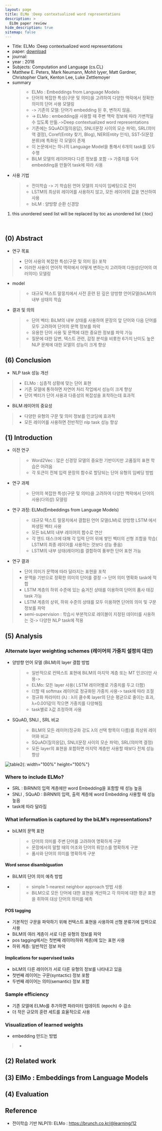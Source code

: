 ```yaml
---
layout: page
title: ELMo :Deep contextualized word representations 
description: >
  ELOm paper review
hide_description: true
sitemap: false
---
```



- Title: ELMo :Deep contextualized word representations 
- paper: [download]
- journal: 
- year : 2018
- Subjects:	Computation and Language (cs.CL) 
- Matthew E. Peters, Mark Neumann, Mohit Iyyer, Matt Gardner, Christopher Clark, Kenton Lee, Luke Zettlemoyer
- summary
  > - ELMo : Embeddings from Language Models
  > - 단어의 복잡한 특성(구문 및 의미)을  고려하여 다양한 맥락에서 정확한 의미의 단어 사용 모델링
  > - -> 기존의 모델: 단어가 embedding 된 후, 변하지 않음.
  > - -> ELMo : embedding을 사용할 때 주변 맥락 정보에 따라 가변적일 수 있도록 만듦.->Deep contextualized word representations 
  > - 기존에는  SQuAD(질의응답), SNLI(문장 사이의 모순 파악), SRL(의미역 결정), Coref(Entity 찾기, Blog), NER(Entity 인식), SST-5(문장 분류)에 특화된 각 모델이 존재
  > - 이 논문에서는 하나의 Language Model을 통해서 6개의 task를 모두 수행
  > - BiLM 모델의 레이어마다 다른 정보를 포함 -> 가중치를 두어 embedding을 만들어 task에 따라 사용 
- 사용 기법
  > - 전이학습 -> 기 학습된 언어 모델의 지식이 임베팅으로 전이
  > - LSTM의 최상위 레이어를 사용하지 않고, 모든 레이어의 값을 연산하여 사용
  > - biLM : 양방향 순환 신경망
  
[download]: https://arxiv.org/abs/1802.05365



1. this unordered seed list will be replaced by toc as unordered list
{:toc}
<br>

## (0) Abstract
- 연구 목표 
> - 단어 사용의 복잡한 특성(구문 및 의미 등) 포착
> - 이러한 사용이 언어적 맥락에서 어떻게 변하는지 고려하여 다원성(단어의 여러의미) 모델링

- model
  > - 대규모 텍스트 말뭉치에서 사전 훈련 된 깊은 양방향 언어모델(biLM)의 내부 상태의 학습 

- 결과 및 의의
  > - 단어 벡터:  BiLM의 내부 상태를 사용하여 문장의 앞 단어와 다음 단어를 모두 고려하여 단어의 문맥 정보를 파악
  > - 유용한 단어 사용 및 문맥에 대한 중요한 정보를 파악 가능
  > - 질문에 대한 답변, 텍스트 관련, 감정 분석을 비롯한 6가지 난이도 높은 NLP 문제에 대한 모델의 성능이 크게 향상

## (6) Conclusion
- NLP task 성능 개선
> - ELMo : 심층적 상황에 맞는 단어 표현
  > - 기존 모델에 통하하면 자연어 처리 작업에서 성능이 크게 향상
  > - 단어 벡터가 단어 사용과 다중성의 복잡성을 포착하는데 효과적 

- BiLM 레이어의 중요성
> - 다양한 유형의 구문 및 의미 정보를 인코딩에 효과적
> - 모든 레이어를 사용하면 전반적인 nlp task 성능 향상

## (1) Introduction
- 이전 연구
  > - Word2Vec : 많은 신경망 모델의 중요한 기반이지만 고품질의 표현 학습은 어려움
  > - 각 토큰이 전체 입력 문장의 함수로 할당되는 단어 유형의 임베딩 방법

- 연구 과제
  > - 단어의 복잡한 특성(구문 및 의미)을  고려하여 다양한 맥락에서 단어의 사용(다의성) 모델링

- 연구 과정: ELMo(Embeddings from Language Models) 
  > - 대규모 텍스트 말뭉치에서 결합된 언어 모델(LM)로 양방향 LSTM 에서 파생된 벡터 사용
  > - 모든 biLM의 내부 레이어의 함수로 연산
  > - 각 엔드 태스크에 대해 각 입력 단어 위에 쌓인 벡터의 선형 조합을 학습( LSTM의 최종 레이어를 사용하는 것보다 성능 좋음)
  > - LSTM의 내부 상태(레이어)를 결합하여  풍부한 단어 표현 가능
  
- 연구 결과
> - 단어 의미가 문맥에 따라 달라지는 표현을 포착
> - 문맥을 기반으로 정확한 의미의 단어를 결정 -> 단어 의미 명확화 task에 적합
> -  LSTM 계층의 하위 수준에 있는 숨겨진 상태를 이용하여 단어의 품사 태깅 task 가능
> - LSTM 계층의 상위, 하위 수준의 상태를 모두 이용하면 단어의 의미 및 구문 정보를 파악
> - semi-supervision : 학습시 부분적으로 레이블이 지정된 데이터를 사용하는 것-> 다양한 NLP task에 적용

## (5) Analysis
### Alternate layer weighting schemes (레이어의 가중치 설정의 대안)
- 양방향 언어 모델 (BiLM)의 layer 결합 방법
  > - 일반적으로 컨텍스트 표현에 BiLM의 마지막 계층 또는 MT 인코더만 사용-> 
  > - ELMo: 모든 layer 사용( LSTM 레이어별로 가중치를 두고 더함)
  > - 더할 때 softmax 레이어로 정규화된 가중치 사용-> task에 따라 조절
  > - 정규화 파라미터 (λ) : λ이 클수록 layer의 단순 평균으로 줄이는 효과,  λ=0.001같이 작으면 가중치를 다양해짐
  > - task별로 λ값 조정하여 사용

- SQuAD, SNLI , SRL 비교
  > - BiLM의 모든 레이어(정규화 강도 λ의 선택 항목이 다름)를 최상위 레이어와 비교
  > - SQuAD(질의응답), SNLI(문장 사이의 모순 파악), SRL(의미역 결정)
  > - 모든 layer의 표현을 포함하면 마지막 계층만 사용할 때보다 전체 성능 향상

![table2](/assets/img/nlp/6_ELMo_table2.png){: width="100%" height="100%"}



### Where to include ELMo?
- SRL : BiRNN의 입력 계층에만 word Embedding을 포함할 때 성능 높음
- SNLI , SQuAD : BiRNN의 입력, 출력 계층에 word Embedding 사용할 때 성능 높음
- task에 따라 달라짐

### What information is captured by the biLM’s representations?
- biLM의 문맥 표현
  > - 단어의 의미를 주변 단어를 고려하여 명확하게 구분
  > - 문장에서의 말할 때의 어조와 단어의 뤼앙스를 명확하게 구분
  > - 품사와 단어의 의미를 명확하게 구분

#### Word sense disambiguation
- BiLM의 단어 의미 예측 방법
- > - simple 1-nearest neighbor approach 방법 사용
  > - BiLM으로 모든 단어에 대한 표현을 계산하고 각 의미에 대한 평균 표현을 취하여 대상 단어의 의미를 예측

#### POS tagging
- 기본적인 구문을 파악하기 위해 컨텍스트 표현을 사용하여 선형 분류기에 입력으로 사용
- BiLM의 여러 계층이 서로 다른 유형의 정보를 파악
- pos tagging에서는 첫번째 레이어(하위 계층)에 있는 표현 사용
- 하위 계층: 일반적인 정보 파악
  
#### Implications for supervised tasks
- biLM의 다른 레이어가 서로 다른 유형의 정보를 나타내고 있음
- 첫번째 레이어는 구문(syntactic) 정보 포함
- 두번째 레이어는 의미(semantic) 정보 포함

### Sample efficiency
- 기존 모델에 ELMo를 추가하면 파라미터 업데이트 (epoch) 수 감소
- 더 작은 규모의 훈련 세트를 효율적으로 사용
  
### Visualization of learned weights
- embedding 만드는 방법
> - 


## (2) Related work


## (3) ElMo : Embeddings from Language Models

## (4) Evaluation



## Reference
- 전이학습 기반 NLP(1): ELMo : https://brunch.co.kr/@learning/12